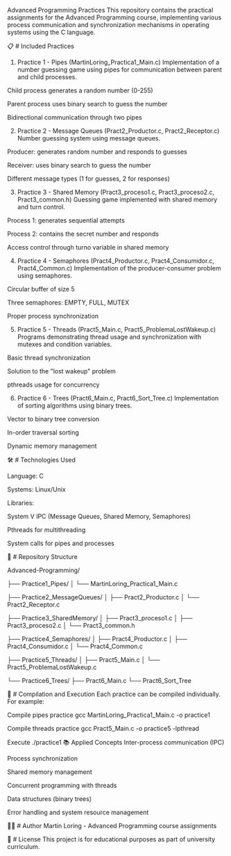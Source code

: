 Advanced Programming Practices
This repository contains the practical assignments for the Advanced Programming course, implementing various process communication and synchronization mechanisms in operating systems using the C language.

📋 # Included Practices

1. Practice 1 - Pipes (MartinLoring_Practica1_Main.c)
Implementation of a number guessing game using pipes for communication between parent and child processes.

Child process generates a random number (0-255)

Parent process uses binary search to guess the number

Bidirectional communication through two pipes


2. Practice 2 - Message Queues (Pract2_Productor.c, Pract2_Receptor.c)
Number guessing system using message queues.

Producer: generates random number and responds to guesses

Receiver: uses binary search to guess the number

Different message types (1 for guesses, 2 for responses)


3. Practice 3 - Shared Memory (Pract3_proceso1.c, Pract3_proceso2.c, Pract3_common.h)
Guessing game implemented with shared memory and turn control.

Process 1: generates sequential attempts

Process 2: contains the secret number and responds

Access control through turno variable in shared memory


4. Practice 4 - Semaphores (Pract4_Productor.c, Pract4_Consumidor.c, Pract4_Common.c)
Implementation of the producer-consumer problem using semaphores.

Circular buffer of size 5

Three semaphores: EMPTY, FULL, MUTEX

Proper process synchronization


5. Practice 5 - Threads (Pract5_Main.c, Pract5_ProblemaLostWakeup.c)
Programs demonstrating thread usage and synchronization with mutexes and condition variables.

Basic thread synchronization

Solution to the "lost wakeup" problem

pthreads usage for concurrency


6. Practice 6 - Trees (Pract6_Main.c, Pract6_Sort_Tree.c)
Implementation of sorting algorithms using binary trees.

Vector to binary tree conversion

In-order traversal sorting

Dynamic memory management



🛠️ # Technologies Used

Language: C

Systems: Linux/Unix

Libraries:

System V IPC (Message Queues, Shared Memory, Semaphores)

Pthreads for multithreading

System calls for pipes and processes


📁 # Repository Structure

Advanced-Programming/


├── Practice1_Pipes/
│   └── MartinLoring_Practica1_Main.c


├── Practice2_MessageQueues/
│   ├── Pract2_Productor.c
│   └── Pract2_Receptor.c


├── Practice3_SharedMemory/
│   ├── Pract3_proceso1.c
│   ├── Pract3_proceso2.c
│   └── Pract3_common.h


├── Practice4_Semaphores/
│   ├── Pract4_Productor.c
│   ├── Pract4_Consumidor.c
│   └── Pract4_Common.c


├── Practice5_Threads/
│   ├── Pract5_Main.c
│   └── Pract5_ProblemaLostWakeup.c


└── Practice6_Trees/
    ├── Pract6_Main.c
    └── Pract6_Sort_Tree

    
🚀 # Compilation and Execution
Each practice can be compiled individually. For example:

Compile pipes practice
gcc MartinLoring_Practica1_Main.c -o practice1

Compile threads practice
gcc Pract5_Main.c -o practice5 -lpthread

Execute
./practice1
📚 Applied Concepts
Inter-process communication (IPC)

Process synchronization

Shared memory management

Concurrent programming with threads

Data structures (binary trees)

Error handling and system resource management


👨‍💻 # Author
Martin Loring - Advanced Programming course assignments


📄 # License
This project is for educational purposes as part of university curriculum.


